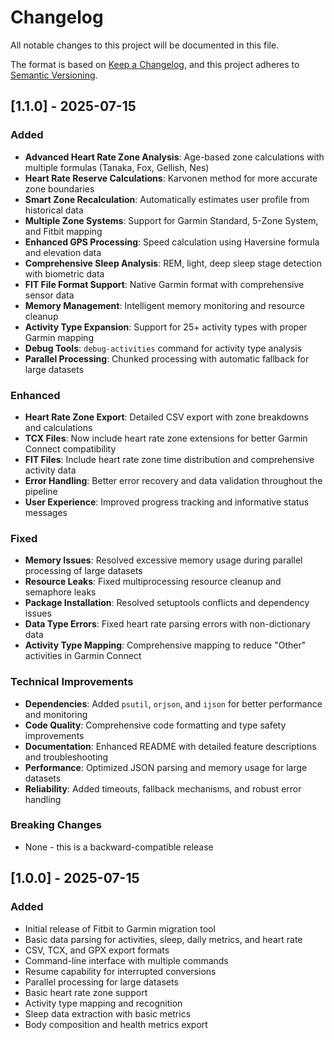 # Changelog

All notable changes to this project will be documented in this file.

The format is based on [Keep a Changelog](https://keepachangelog.com/en/1.0.0/),
and this project adheres to [Semantic Versioning](https://semver.org/spec/v2.0.0.html).

## [1.1.0] - 2025-07-15

### Added
- **Advanced Heart Rate Zone Analysis**: Age-based zone calculations with multiple formulas (Tanaka, Fox, Gellish, Nes)
- **Heart Rate Reserve Calculations**: Karvonen method for more accurate zone boundaries
- **Smart Zone Recalculation**: Automatically estimates user profile from historical data
- **Multiple Zone Systems**: Support for Garmin Standard, 5-Zone System, and Fitbit mapping
- **Enhanced GPS Processing**: Speed calculation using Haversine formula and elevation data
- **Comprehensive Sleep Analysis**: REM, light, deep sleep stage detection with biometric data
- **FIT File Format Support**: Native Garmin format with comprehensive sensor data
- **Memory Management**: Intelligent memory monitoring and resource cleanup
- **Activity Type Expansion**: Support for 25+ activity types with proper Garmin mapping
- **Debug Tools**: `debug-activities` command for activity type analysis
- **Parallel Processing**: Chunked processing with automatic fallback for large datasets

### Enhanced
- **Heart Rate Zone Export**: Detailed CSV export with zone breakdowns and calculations
- **TCX Files**: Now include heart rate zone extensions for better Garmin Connect compatibility
- **FIT Files**: Include heart rate zone time distribution and comprehensive activity data
- **Error Handling**: Better error recovery and data validation throughout the pipeline
- **User Experience**: Improved progress tracking and informative status messages

### Fixed
- **Memory Issues**: Resolved excessive memory usage during parallel processing of large datasets
- **Resource Leaks**: Fixed multiprocessing resource cleanup and semaphore leaks
- **Package Installation**: Resolved setuptools conflicts and dependency issues
- **Data Type Errors**: Fixed heart rate parsing errors with non-dictionary data
- **Activity Type Mapping**: Comprehensive mapping to reduce "Other" activities in Garmin Connect

### Technical Improvements
- **Dependencies**: Added `psutil`, `orjson`, and `ijson` for better performance and monitoring
- **Code Quality**: Comprehensive code formatting and type safety improvements
- **Documentation**: Enhanced README with detailed feature descriptions and troubleshooting
- **Performance**: Optimized JSON parsing and memory usage for large datasets
- **Reliability**: Added timeouts, fallback mechanisms, and robust error handling

### Breaking Changes
- None - this is a backward-compatible release

## [1.0.0] - 2025-07-15

### Added
- Initial release of Fitbit to Garmin migration tool
- Basic data parsing for activities, sleep, daily metrics, and heart rate
- CSV, TCX, and GPX export formats
- Command-line interface with multiple commands
- Resume capability for interrupted conversions
- Parallel processing for large datasets
- Basic heart rate zone support
- Activity type mapping and recognition
- Sleep data extraction with basic metrics
- Body composition and health metrics export